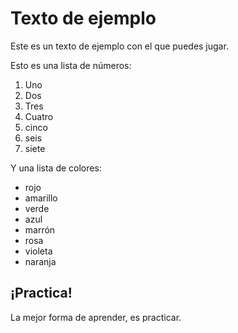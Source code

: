 # Texto de ejemplo

Este es un texto de ejemplo con el que puedes jugar.

Esto es una lista de números:

1. Uno
2. Dos 
3. Tres
4. Cuatro
5. cinco
6. seis
7. siete


Y una lista de colores:

- rojo
- amarillo
- verde
- azul
- marrón
- rosa
- violeta
- naranja

## ¡Practica!

La mejor forma de aprender, es practicar.
